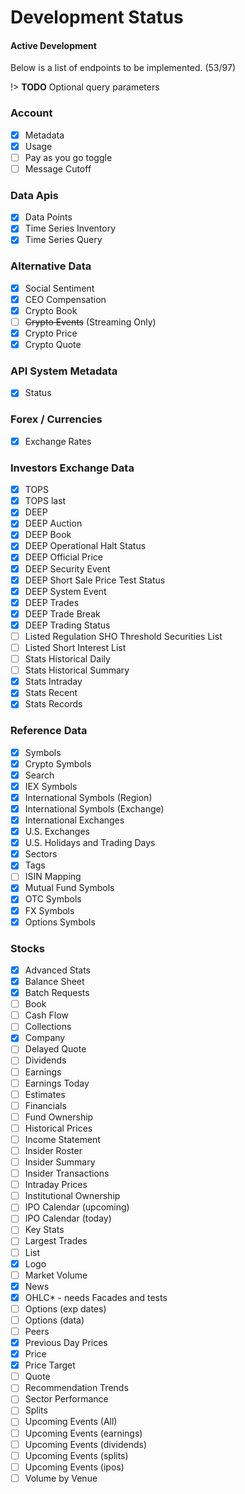 # Development Status

#### Active Development

Below is a list of endpoints to be implemented. (53/97)

!> **TODO** Optional query parameters

### Account

- [x] Metadata
- [x] Usage
- [ ] Pay as you go toggle
- [ ] Message Cutoff

### Data Apis

- [x] Data Points
- [x] Time Series Inventory
- [x] Time Series Query

### Alternative Data

- [x] Social Sentiment
- [x] CEO Compensation
- [x] Crypto Book
- [ ] ~~Crypto Events~~ (Streaming Only)
- [x] Crypto Price
- [x] Crypto Quote

### API System Metadata

- [x] Status

### Forex / Currencies

- [x] Exchange Rates

### Investors Exchange Data

- [x] TOPS
- [x] TOPS last
- [x] DEEP
- [x] DEEP Auction
- [x] DEEP Book
- [x] DEEP Operational Halt Status
- [x] DEEP Official Price
- [x] DEEP Security Event
- [x] DEEP Short Sale Price Test Status
- [x] DEEP System Event
- [x] DEEP Trades
- [x] DEEP Trade Break
- [x] DEEP Trading Status
- [ ] Listed Regulation SHO Threshold Securities List
- [ ] Listed Short Interest List
- [ ] Stats Historical Daily
- [ ] Stats Historical Summary
- [x] Stats Intraday
- [x] Stats Recent
- [x] Stats Records

### Reference Data

- [x] Symbols
- [x] Crypto Symbols
- [x] Search
- [x] IEX Symbols
- [x] International Symbols (Region)
- [x] International Symbols (Exchange)
- [x] International Exchanges
- [x] U.S. Exchanges
- [x] U.S. Holidays and Trading Days
- [x] Sectors
- [x] Tags
- [ ] ISIN Mapping
- [x] Mutual Fund Symbols
- [x] OTC Symbols
- [x] FX Symbols
- [x] Options Symbols

### Stocks

- [x] Advanced Stats
- [x] Balance Sheet
- [x] Batch Requests
- [ ] Book
- [ ] Cash Flow
- [ ] Collections
- [x] Company
- [ ] Delayed Quote
- [ ] Dividends
- [ ] Earnings
- [ ] Earnings Today
- [ ] Estimates
- [ ] Financials
- [ ] Fund Ownership
- [ ] Historical Prices
- [ ] Income Statement
- [ ] Insider Roster
- [ ] Insider Summary
- [ ] Insider Transactions
- [ ] Intraday Prices
- [ ] Institutional Ownership
- [ ] IPO Calendar (upcoming)
- [ ] IPO Calendar (today)
- [ ] Key Stats
- [ ] Largest Trades
- [ ] List
- [x] Logo
- [ ] Market Volume
- [x] News
- [x] OHLC* - needs Facades and tests
- [ ] Options (exp dates)
- [ ] Options (data)
- [ ] Peers
- [x] Previous Day Prices
- [x] Price
- [x] Price Target
- [ ] Quote
- [ ] Recommendation Trends
- [ ] Sector Performance
- [ ] Splits
- [ ] Upcoming Events (All)
- [ ] Upcoming Events (earnings)
- [ ] Upcoming Events (dividends)
- [ ] Upcoming Events (splits)
- [ ] Upcoming Events (ipos)
- [ ] Volume by Venue
